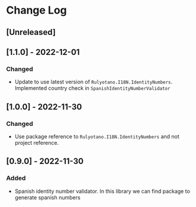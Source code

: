 # Change Log

## [Unreleased]

## [1.1.0] - 2022-12-01
### Changed
- Update to use latest version of `Rulyotano.I18N.IdentityNumbers`. Implemented country check in `SpanishIdentityNumberValidator`

## [1.0.0] - 2022-11-30
### Changed
- Use package reference to `Rulyotano.I18N.IdentityNumbers` and not project reference.

## [0.9.0] - 2022-11-30
### Added
- Spanish identity number validator. In this library we can find package to generate spanish numbers